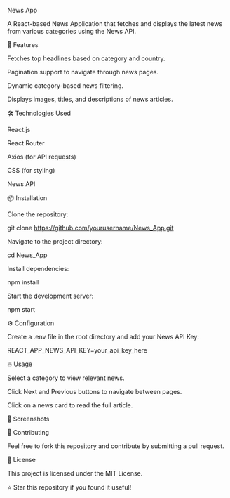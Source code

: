 News App

A React-based News Application that fetches and displays the latest news from various categories using the News API.

🚀 Features

Fetches top headlines based on category and country.

Pagination support to navigate through news pages.

Dynamic category-based news filtering.

Displays images, titles, and descriptions of news articles.

🛠️ Technologies Used

React.js

React Router

Axios (for API requests)

CSS (for styling)

News API

📦 Installation

Clone the repository:

git clone https://github.com/yourusername/News_App.git

Navigate to the project directory:

cd News_App

Install dependencies:

npm install

Start the development server:

npm start

⚙️ Configuration

Create a .env file in the root directory and add your News API Key:

REACT_APP_NEWS_API_KEY=your_api_key_here

🔥 Usage

Select a category to view relevant news.

Click Next and Previous buttons to navigate between pages.

Click on a news card to read the full article.

📸 Screenshots



🤝 Contributing

Feel free to fork this repository and contribute by submitting a pull request.

📜 License

This project is licensed under the MIT License.

⭐ Star this repository if you found it useful!

